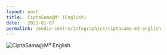 ```yaml
---
layout: post
title:  CiptaSama@M³ (English)
date:   2021-01-07
permalink: /media-centre/infographics/ciptasama-m3-english
---
```


![CiptaSama@M³ English](/images/Ciptasama-Infographic-ENG-FA.jpg)
